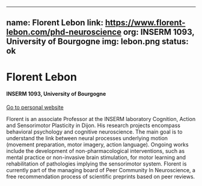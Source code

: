 
---
name: Florent Lebon
link: https://www.florent-lebon.com/phd-neuroscience
org: INSERM 1093, University of Bourgogne
img: lebon.png
status: ok
---


# Florent Lebon

#### INSERM 1093, University of Bourgogne

[Go to personal website](https://www.florent-lebon.com/phd-neuroscience)

Florent is an associate Professor at the INSERM laboratory Cognition, Action and Sensorimotor Plasticity in Dijon. His research projects encompass behavioral psychology and cognitive neuroscience. The main goal is to understand the link between neural processes underlying motion (movement preparation, motor imagery, action language). Ongoing works include the development of non-pharmacological interventions, such as mental practice or non-invasive brain stimulation, for motor learning and rehabilitation of pathologies implying the sensorimotor system. Florent is currently part of the managing board of Peer Community In Neuroscience, a free recommendation process of scientific preprints based on peer reviews.

        